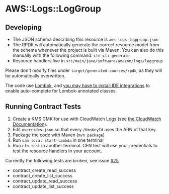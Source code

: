 # AWS::Logs::LogGroup

## Developing

- The JSON schema describing this resource is `aws-logs-loggroup.json`
- The RPDK will automatically generate the correct resource model from the
   schema whenever the project is built via Maven. You can also do this manually
   with the following command: `cfn-cli generate`
- Resource handlers live in `src/main/java/software/amazon/logs/loggroup`


Please don't modify files under `target/generated-sources/rpdk`, as they will be
automatically overwritten.

The code use [Lombok](https://projectlombok.org/), and [you may have to install
IDE integrations](https://projectlombok.org/) to enable auto-complete for
Lombok-annotated classes.

## Running Contract Tests

1. Create a KMS CMK for use with CloudWatch Logs (see [the CloudWatch
    Documentation](https://docs.aws.amazon.com/AmazonCloudWatch/latest/logs/encrypt-log-data-kms.html)).
2. Edit `overrides.json` so that every `/KmsKeyId` uses the ARN of that key.
3. Package the code with Maven (`mvn package`)
4. Run `sam local start-lambda` in one terminal
5. Run `cfn test` in another terminal. CFN test will use your credentials to test
    the resource handlers in your account.

Currently the following tests are broken, see issue [\#25](https://github.com/aws-cloudformation/aws-cloudformation-resource-providers-logs/issues/25)

- contract_create_read_success
- contract_create_list_success
- contract_update_read_success
- contract_update_list_success
